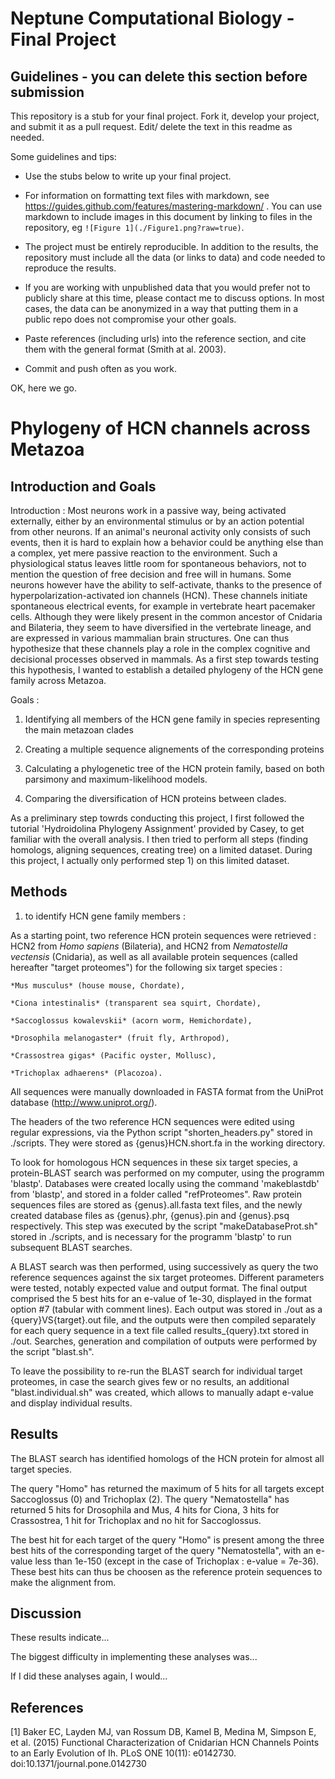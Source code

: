 # Neptune Computational Biology - Final Project

## Guidelines - you can delete this section before submission

This repository is a stub for your final project. Fork it, develop your project, and submit it as a pull request. Edit/ delete the text in this readme as needed.

Some guidelines and tips:

- Use the stubs below to write up your final project.

- For information on formatting text files with markdown, see https://guides.github.com/features/mastering-markdown/ . You can use markdown to include images in this document by linking to files in the repository, eg `![Figure 1](./Figure1.png?raw=true)`.

- The project must be entirely reproducible. In addition to the results, the repository must include all the data (or links to data) and code needed to reproduce the results.

- If you are working with unpublished data that you would prefer not to publicly share at this time, please contact me to discuss options. In most cases, the data can be anonymized in a way that putting them in a public repo does not compromise your other goals.

- Paste references (including urls) into the reference section, and cite them with the general format (Smith at al. 2003).

- Commit and push often as you work.

OK, here we go.

# Phylogeny of HCN channels across Metazoa

## Introduction and Goals

Introduction : 	Most neurons work in a passive way, being activated externally, either by an environmental stimulus or by an action potential from other neurons. If an animal's neuronal activity only consists of such events, then it is hard to explain how a behavior could be anything else than a complex, yet mere passive reaction to the environment. Such a physiological status leaves little room for spontaneous behaviors, not to mention the question of free decision and free will in humans. Some neurons however have the ability to self-activate, thanks to the presence of hyperpolarization-activated ion channels (HCN). These channels initiate spontaneous electrical events, for example in vertebrate heart pacemaker cells. Although they were likely present in the common ancestor of Cnidaria and Bilateria, they seem to have diversified in the vertebrate lineage, and are expressed in various mammalian brain structures. One can thus hypothesize that these channels play a role in the complex cognitive and decisional processes observed in mammals. As a first step towards testing this hypothesis, I wanted to establish a detailed phylogeny of the HCN gene family across Metazoa.


Goals :

1) Identifying all members of the HCN gene family in species representing the main metazoan clades

2) Creating a multiple sequence alignements of the corresponding proteins

3) Calculating a phylogenetic tree of the HCN protein family, based on both parsimony and maximum-likelihood models.

4) Comparing the diversification of HCN proteins between clades.

As a preliminary step towrds conducting this project, I first followed the tutorial 'Hydroidolina Phylogeny Assignment' provided by Casey, to get familiar with the overall analysis. I then tried to perform all steps (finding homologs, aligning sequences, creating tree) on a limited dataset. During this project, I actually only performed step 1) on this limited dataset.


## Methods

1) to identify HCN gene family members :

As a starting point, two reference HCN protein sequences were retrieved : HCN2 from *Homo sapiens* (Bilateria), and HCN2 from *Nematostella vectensis* (Cnidaria), as well as all available protein sequences (called hereafter "target proteomes") for the following six target species :
	
	*Mus musculus* (house mouse, Chordate),
	
	*Ciona intestinalis* (transparent sea squirt, Chordate),
	
	*Saccoglossus kowalevskii* (acorn worm, Hemichordate),
	
	*Drosophila melanogaster* (fruit fly, Arthropod),
	
	*Crassostrea gigas* (Pacific oyster, Mollusc),
	
	*Trichoplax adhaerens* (Placozoa).

All sequences were manually downloaded in FASTA format from the UniProt database (http://www.uniprot.org/).

The headers of the two reference HCN sequences were edited using regular expressions, via the Python script "shorten_headers.py" stored in ./scripts. They were stored as {genus}HCN.short.fa in the working directory.

To look for homologous HCN sequences in these six target species, a protein-BLAST search was performed on my computer, using the programm 'blastp'. Databases were created locally using the command 'makeblastdb' from 'blastp', and stored in a folder called "refProteomes". Raw protein sequences files are stored as {genus}.all.fasta text files, and the newly created database files as {genus}.phr, {genus}.pin and {genus}.psq respectively. This step was executed by the script "makeDatabaseProt.sh" stored in ./scripts, and is necessary for the programm 'blastp' to run subsequent BLAST searches.

A BLAST search was then performed, using successively as query the two reference sequences against the six target proteomes. Different parameters were tested, notably expected value and output format. The final output comprised the 5 best hits for an e-value of 1e-30, displayed in the format option #7 (tabular with comment lines). Each output was stored in ./out as a {query}VS{target}.out file, and the outputs were then compiled separately for each query sequence in a text file called results_{query}.txt stored in ./out. Searches, generation and compilation of outputs were performed by the script "blast.sh".

To leave the possibility to re-run the BLAST search for individual target proteomes, in case the search gives few or no results, an additional "blast.individual.sh" was created, which allows to manually adapt e-value and display individual results.


## Results

The BLAST search has identified homologs of the HCN protein for almost all target species.

The query "Homo" has returned the maximum of 5 hits for all targets except Saccoglossus (0) and Trichoplax (2).
The query "Nematostella" has returned 5 hits for Drosophila and Mus, 4 hits for Ciona, 3 hits for Crassostrea, 1 hit for Trichoplax  and no hit for Saccoglossus.

The best hit for each target of the query "Homo" is present among the three best hits of the corresponding target of the query "Nematostella", with an e-value less than 1e-150 (except in the case of Trichoplax : e-value = 7e-36). These best hits can thus be choosen as the reference protein sequences to make the alignment from.


## Discussion

These results indicate...

The biggest difficulty in implementing these analyses was...

If I did these analyses again, I would...

## References

[1] Baker EC, Layden MJ, van Rossum DB, Kamel B, Medina M, Simpson E, et al. (2015) Functional Characterization of Cnidarian HCN Channels Points to an Early Evolution of Ih. PLoS ONE 10(11): e0142730. doi:10.1371/journal.pone.0142730
